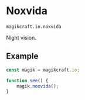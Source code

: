 # Noxvida

`magikcraft.io.noxvida`

Night vision.

## Example

```javascript
const magik = magikcraft.io;

function see() {
    magik.noxvida();
}
```